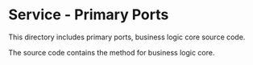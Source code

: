# Service - Primary Ports

This directory includes primary ports, business logic core source code.

The source code contains the method for business logic core. 
